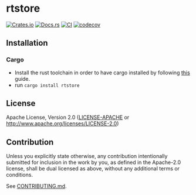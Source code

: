 # rtstore

[![Crates.io](https://img.shields.io/crates/v/rtstore.svg)](https://crates.io/crates/rtstore)
[![Docs.rs](https://docs.rs/rtstore/badge.svg)](https://docs.rs/rtstore)
[![CI](https://github.com/rtstore/rtstore/workflows/CI/badge.svg)](https://github.com/rtstore/rtstore/actions)
[![codecov](https://codecov.io/gh/rtstore/rtstore/branch/main/graph/badge.svg?token=A2P47OWC5H)](https://codecov.io/gh/rtstore/rtstore)

## Installation

### Cargo

* Install the rust toolchain in order to have cargo installed by following
  [this](https://www.rust-lang.org/tools/install) guide.
* run `cargo install rtstore`

## License
Apache License, Version 2.0
   ([LICENSE-APACHE](LICENSE-APACHE) or http://www.apache.org/licenses/LICENSE-2.0)


## Contribution

Unless you explicitly state otherwise, any contribution intentionally submitted
for inclusion in the work by you, as defined in the Apache-2.0 license, shall be
dual licensed as above, without any additional terms or conditions.

See [CONTRIBUTING.md](CONTRIBUTING.md).
